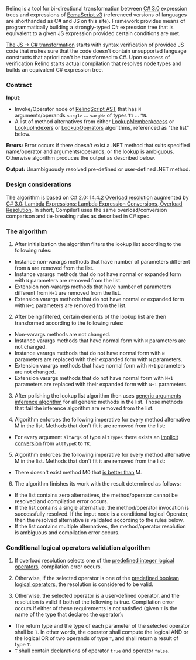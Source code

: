 Relinq is a tool for bi-directional transformation between [C# 3.0](http://download.microsoft.com/download/3/8/8/388e7205-bc10-4226-b2a8-75351c669b09/csharp%20language%20specification.doc) expression trees and expressions of [EcmaScript v3](http://www.ecma-international.org/publications/files/ECMA-ST/Ecma-262.pdf) (referenced versions of languages are shorthanded as C# and JS on this site). Framework provides means of programmatically building a strongly-typed C# expression tree that is equivalent to a given JS expression provided certain conditions are met.

[The JS -> C# transformation](http://code.google.com/p/relinq/wiki/JSToCSharp) starts with syntax verification of provided JS code that makes sure that the code doesn't contain unsupported language constructs that apriori can't be transformed to C#. Upon success of verification Relinq starts actual compilation that resolves node types and builds an equivalent C# expression tree.

### Contract ###

**Input:**
  * Invoke/Operator node of [RelinqScript AST](http://code.google.com/p/relinq/wiki/RelinqScriptSyntax) that has `N` arguments/operands `<arg1>` ... `<argN>` of types `T1` ... `TN`.
  * A list of method alternatives from either [LookupMemberAccess](LookupMemberAccess.md) or [LookupIndexers](LookupIndexers.md) or [LookupOperators](LookupOperators.md) algorithms, referenced as "the list" below.

**Errors:** Error occurs if there doesn't exist a .NET method that suits specified name/operator and arguments/operands, or the lookup is ambiguous. Otherwise algorithm produces the output as described below.

**Output:** Unambiguously resolved pre-defined or user-defined .NET method.

### Design considerations ###

The algorithm is based on [C# 2.0: 14.4.2 Overload resolution](http://en.csharp-online.net/ECMA-334:_14.4.2_Overload_resolution) augmented by [C# 3.0: Lambda Expressions: Lambda Expression Conversions, Overload Resolution](http://msdn.microsoft.com/en-us/library/ms364047(VS.80).aspx#cs3spec_topic4). In short, Compiler1 uses the same overload/conversion comparison and tie-breaking rules as described in C# spec.

### The algorithm ###

1) After initialization the algorithm filters the lookup list according to the following rules:
  * Instance non-varargs methods that have number of parameters different from `N` are removed from the list.
  * Instance varargs methods that do not have normal or expanded form with `N` parameters are removed from the list.
  * Extension non-varargs methods that have number of parameters different from `N+1` are removed from the list.
  * Extension varargs methods that do not have normal or expanded form with `N+1` parameters are removed from the list.

2) After being filtered, certain elements of the lookup list are then transformed according to the following rules:
  * Non-varargs methods are not changed.
  * Instance varargs methods that have normal form with `N` parameters are not changed.
  * Instance varargs methods that do not have normal form with `N` parameters are replaced with their expanded form with `N` parameters.
  * Extension varargs methods that have normal form with `N+1` parameters are not changed.
  * Extension varargs methods that do not have normal form with `N+1` parameters are replaced with their expanded form with `N+1` parameters.

3) After polishing the lookup list algorithm then uses [generic arguments inference algorithm](http://code.google.com/p/relinq/wiki/GenericArgsInference) for all generic methods in the list. Those methods that fail the inference algorithm are removed from the list.

4) Algorithm enforces the following imperative for every method alternative M in the list. Methods that don't fit it are removed from the list:
  * For every argument `altArgK` of type `altTypeK` there exists an [implicit conversion](http://code.google.com/p/relinq/wiki/ImplicitConversions) from `altTypeK` to `TK`.

5) Algorithm enforces the following imperative for every method alternative M in the list. Methods that don't fit it are removed from the list:
  * There doesn't exist method M0 that [is better than](http://code.google.com/p/relinq/wiki/BetterMethodAlternative) M.

6) The algorithm finishes its work with the result determined as follows:
  * If the list contains zero alternatives, the method/operator cannot be resolved and compilation error occurs.
  * If the list contains a single alternative, the method/operator invocation is successfully resolved. If the input node is a conditional logical Operator, then the resolved alternative is validated according to the rules below.
  * If the list contains multiple alternatives, the method/operator resolution is ambiguous and compilation error occurs.

### Conditional logical operators validation algorithm ###

1) If overload resolution selects one of the [predefined integer logical operators](http://code.google.com/p/relinq/wiki/LookupOperators), compilation error occurs.

2) Otherwise, if the selected operator is one of the [predefined boolean logical operators](http://code.google.com/p/relinq/wiki/LookupOperators), the resolution is considered to be valid.

3) Otherwise, the selected operator is a user-defined operator, and the resolution is valid if both of the following is true. Compilation error occurs if either of these requirements is not satisfied (given `T` is the name of the type that declares the operator):
  * The return type and the type of each parameter of the selected operator shall be `T`. In other words, the operator shall compute the logical AND or the logical OR of two operands of type `T`, and shall return a result of type `T`.
  * `T` shall contain declarations of operator `true` and operator `false`.